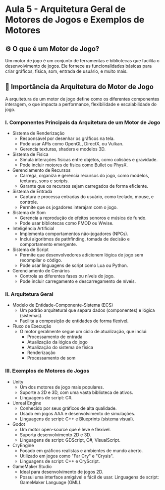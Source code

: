 # Aula 5 - Arquitetura Geral de Motores de Jogos e Exemplos de Motores

## :gear: O que é um Motor de Jogo?
Um motor de jogo é um conjunto de ferramentas e bibliotecas que facilita o desenvolvimento de jogos. Ele fornece as funcionalidades básicas para criar gráficos, física, som, entrada de usuário, e muito mais.
## 🧱 Importância da Arquitetura do Motor de Jogo
A arquitetura de um motor de jogo define como os diferentes componentes interagem, o que impacta a performance, flexibilidade e escalabilidade do jogo.

### I. Componentes Principais da Arquitetura de um Motor de Jogo
- Sistema de Renderização
  - Responsável por desenhar os gráficos na tela.
  - Pode usar APIs como OpenGL, DirectX, ou Vulkan.
  - Gerencia texturas, shaders e modelos 3D.
- Sistema de Física
  - Simula interações físicas entre objetos, como colisões e gravidade.
  - Pode incluir motores de física como Bullet ou PhysX.
- Gerenciamento de Recursos
  - Carrega, organiza e gerencia recursos do jogo, como modelos, texturas, sons e scripts.
  - Garante que os recursos sejam carregados de forma eficiente.
- Sistema de Entrada
  - Captura e processa entradas do usuário, como teclado, mouse, e controle.
  - Permite que os jogadores interajam com o jogo.
- Sistema de Som
  - Gerencia a reprodução de efeitos sonoros e música de fundo.
  - Pode usar bibliotecas como FMOD ou Wwise.
- Inteligência Artificial
  - Implementa comportamentos não-jogadores (NPCs).
  - Inclui algoritmos de pathfinding, tomada de decisão e comportamento emergente.
- Sistema de Script
  - Permite que desenvolvedores adicionem lógica de jogo sem recompilar o código.
  - Pode usar linguagens de script como Lua ou Python.
- Gerenciamento de Cenários
  - Controla as diferentes fases ou níveis do jogo.
  - Pode incluir carregamento e descarregamento de níveis.
### II. Arquitetura Geral
- Modelo de Entidade-Componente-Sistema (ECS)
  - Um padrão arquitetural que separa dados (componentes) e lógica (sistemas).
  - Facilita a composição de entidades de forma flexível.
- Fluxo de Execução
  - O motor geralmente segue um ciclo de atualização, que inclui:
    - Processamento de entrada
    - Atualização da lógica do jogo
    - Atualização do sistema de física
    - Renderização
    - Processamento de som
### III. Exemplos de Motores de Jogos
- Unity
  - Um dos motores de jogo mais populares.
  - Suporte a 2D e 3D, com uma vasta biblioteca de ativos.
  - Linguagens de script: C#.
- Unreal Engine
  - Conhecido por seus gráficos de alta qualidade.
  - Usado em jogos AAA e desenvolvimento de simulações.
  - Linguagens de script: C++ e Blueprints (sistema visual).
- Godot
  - Um motor open-source que é leve e flexível.
  - Suporta desenvolvimento 2D e 3D.
  - Linguagens de script: GDScript, C#, VisualScript.
- CryEngine
  - Focado em gráficos realistas e ambientes de mundo aberto.
  - Utilizado em jogos como "Far Cry" e "Crysis".
  - Linguagens de script: C++ e CryScript.
- GameMaker Studio
  - Ideal para desenvolvimento de jogos 2D.
  - Possui uma interface amigável e fácil de usar.
Linguagens de script: GameMaker Language (GML).
